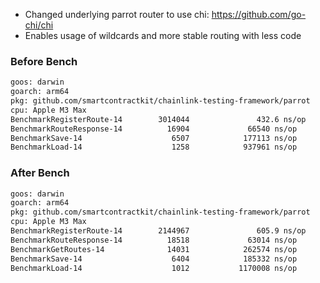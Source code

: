 - Changed underlying parrot router to use chi: https://github.com/go-chi/chi
- Enables usage of wildcards and more stable routing with less code

### Before Bench

```sh
goos: darwin
goarch: arm64
pkg: github.com/smartcontractkit/chainlink-testing-framework/parrot
cpu: Apple M3 Max
BenchmarkRegisterRoute-14        3014044               432.6 ns/op
BenchmarkRouteResponse-14          16904             66540 ns/op
BenchmarkSave-14                    6507            177113 ns/op
BenchmarkLoad-14                    1258            937961 ns/op
```

### After Bench

```sh
goos: darwin
goarch: arm64
pkg: github.com/smartcontractkit/chainlink-testing-framework/parrot
cpu: Apple M3 Max
BenchmarkRegisterRoute-14        2144967               605.9 ns/op
BenchmarkRouteResponse-14          18518             63014 ns/op
BenchmarkGetRoutes-14              14031            262574 ns/op
BenchmarkSave-14                    6404            185332 ns/op
BenchmarkLoad-14                    1012           1170008 ns/op
```

